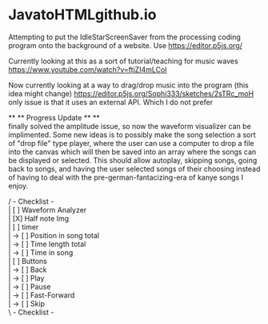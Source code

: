 # JavatoHTMLgithub.io
Attempting to put the IdleStarScreenSaver from the processing coding program onto the background of a website.
Use https://editor.p5js.org/

Currently looking at this as a sort of tutorial/teaching for music waves
https://www.youtube.com/watch?v=ftjZI4mLCoI

Now currently looking at a way to drag/drop music into the program (this idea might change)
https://editor.p5js.org/Sophi333/sketches/2sTRc_moH
only issue is that it uses an external API. Which I do not prefer<br />

** ** Progress Update ** **<br />
finally solved the amplitude issue, so now the waveform visualizer can be implimented.
Some new ideas is to possibly make the song selection a sort of "drop file" type player,
where the user can use a computer to drop a file into the canvas which will then be saved
into an array where the songs can be displayed or selected. This should allow autoplay,
skipping songs, going back to songs, and having the user selected songs of their choosing
instead of having to deal with the pre-german-fantacizing-era of kanye songs I enjoy.

/ - Checklist - <br />
|   [ ] Waveform Analyzer<br />
|   [X] Half note Img<br />
|   [ ] timer<br />
|   -> [ ] Position in song total<br />
|   -> [ ] Time length total<br />
|   -> [ ] Time in song<br />
|   [ ] Buttons<br />
|   -> [ ] Back<br />
|   -> [ ] Play<br />
|   -> [ ] Pause<br />
|   -> [ ] Fast-Forward<br />
|   -> [ ] Skip<br />
\ - Checklist -<br />